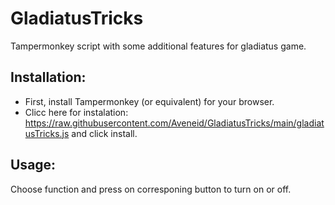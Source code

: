 # GladiatusTricks

Tampermonkey script with some additional features for gladiatus game.



## Installation:

- First, install Tampermonkey (or equivalent) for your browser.
- Clicc here for instalation: https://raw.githubusercontent.com/Aveneid/GladiatusTricks/main/gladiatusTricks.js and click install.


## Usage:
 Choose function and press on corresponing button to turn on or off.
